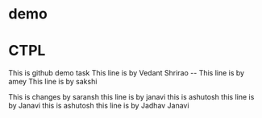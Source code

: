 # demo

# CTPL
This is github demo task 
This line is by Vedant Shrirao --
This line is by amey 
This line is by sakshi

This is changes by saransh
this line is by janavi
this is ashutosh
this line is by Janavi
this is ashutosh
this line is by Jadhav Janavi
